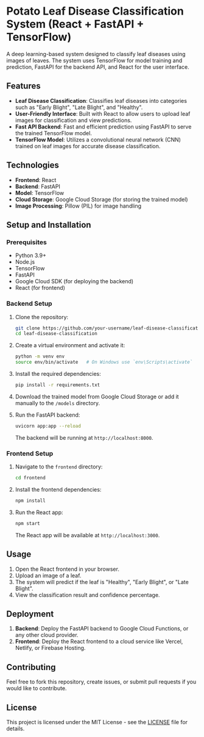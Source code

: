 # Potato Leaf Disease Classification System (React + FastAPI + TensorFlow)

A deep learning-based system designed to classify leaf diseases using images of leaves. The system uses TensorFlow for model training and prediction, FastAPI for the backend API, and React for the user interface.

## Features

- **Leaf Disease Classification**: Classifies leaf diseases into categories such as "Early Blight", "Late Blight", and "Healthy".
- **User-Friendly Interface**: Built with React to allow users to upload leaf images for classification and view predictions.
- **Fast API Backend**: Fast and efficient prediction using FastAPI to serve the trained TensorFlow model.
- **TensorFlow Model**: Utilizes a convolutional neural network (CNN) trained on leaf images for accurate disease classification.

## Technologies

- **Frontend**: React
- **Backend**: FastAPI
- **Model**: TensorFlow
- **Cloud Storage**: Google Cloud Storage (for storing the trained model)
- **Image Processing**: Pillow (PIL) for image handling

## Setup and Installation

### Prerequisites

- Python 3.9+
- Node.js
- TensorFlow
- FastAPI
- Google Cloud SDK (for deploying the backend)
- React (for frontend)

### Backend Setup

1. Clone the repository:

    ```bash
    git clone https://github.com/your-username/leaf-disease-classification.git
    cd leaf-disease-classification
    ```

2. Create a virtual environment and activate it:

    ```bash
    python -m venv env
    source env/bin/activate   # On Windows use `env\Scripts\activate`
    ```

3. Install the required dependencies:

    ```bash
    pip install -r requirements.txt
    ```

4. Download the trained model from Google Cloud Storage or add it manually to the `/models` directory.

5. Run the FastAPI backend:

    ```bash
    uvicorn app:app --reload
    ```

    The backend will be running at `http://localhost:8000`.

### Frontend Setup

1. Navigate to the `frontend` directory:

    ```bash
    cd frontend
    ```

2. Install the frontend dependencies:

    ```bash
    npm install
    ```

3. Run the React app:

    ```bash
    npm start
    ```

    The React app will be available at `http://localhost:3000`.

## Usage

1. Open the React frontend in your browser.
2. Upload an image of a leaf.
3. The system will predict if the leaf is "Healthy", "Early Blight", or "Late Blight".
4. View the classification result and confidence percentage.

## Deployment

1. **Backend**: Deploy the FastAPI backend to Google Cloud Functions, or any other cloud provider.
2. **Frontend**: Deploy the React frontend to a cloud service like Vercel, Netlify, or Firebase Hosting.

## Contributing

Feel free to fork this repository, create issues, or submit pull requests if you would like to contribute.

## License

This project is licensed under the MIT License - see the [LICENSE](LICENSE) file for details.

